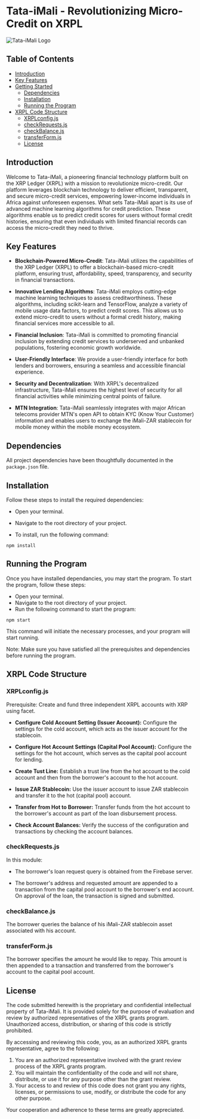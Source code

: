 # Tata-iMali - Revolutionizing Micro-Credit on XRPL

![Tata-iMali Logo](./src/Branding/Tata-iMali-logo-colour-transparent.png)

## Table of Contents

- [Introduction](#introduction)
- [Key Features](#key-features)
- [Getting Started](#getting-started)
  - [Dependencies](#dependencies)
  - [Installation](#installation)
  - [Running the Program](#running-the-program)
- [XRPL Code Structure](#xrpl-code-structure)
  - [XRPLconfig.js](#xrpl-configuration-xrpl-configjs)
  - [checkRequests.js](#checkrequestsjs)
  - [checkBalance.js](#checkbalancejs)
  - [transferForm.js](#transferformjs)
  - [License](#License)

## Introduction

Welcome to Tata-iMali, a pioneering financial technology platform built on the XRP Ledger (XRPL) with a mission to revolutionize micro-credit. Our platform leverages blockchain technology to deliver efficient, transparent, and secure micro-credit services, empowering lower-income individuals in Africa against unforeseen expenses. What sets Tata-iMali apart is its use of advanced machine learning algorithms for credit prediction. These algorithms enable us to predict credit scores for users without formal credit histories, ensuring that even individuals with limited financial records can access the micro-credit they need to thrive.

## Key Features

- **Blockchain-Powered Micro-Credit**: Tata-iMali utilizes the capabilities of the XRP Ledger (XRPL) to offer a blockchain-based micro-credit platform, ensuring trust, affordability, speed, transparency, and security in financial transactions.

- **Innovative Lending Algorithms**: Tata-iMali employs cutting-edge machine learning techniques to assess creditworthiness. These algorithms, including scikit-learn and TensorFlow, analyze a variety of mobile usage data factors, to predict credit scores. This allows us to extend micro-credit to users without a formal credit history, making financial services more accessible to all.

- **Financial Inclusion**: Tata-iMali is committed to promoting financial inclusion by extending credit services to underserved and unbanked populations, fostering economic growth worldwide.

- **User-Friendly Interface**: We provide a user-friendly interface for both lenders and borrowers, ensuring a seamless and accessible financial experience.

- **Security and Decentralization**: With XRPL's decentralized infrastructure, Tata-iMali ensures the highest level of security for all financial activities while minimizing central points of failure.

- **MTN Integration**: Tata-iMali seamlessly integrates with major African telecoms provider MTN's open API to obtain KYC (Know Your Customer) information and enables users to exchange the iMali-ZAR stablecoin for mobile money within the mobile money ecosystem.

## Dependencies

All project dependencies have been thoughtfully documented in the `package.json` file.

## Installation

Follow these steps to install the required dependencies:

- Open your terminal.

- Navigate to the root directory of your project.

- To install, run the following command:

```shell
npm install
```

## Running the Program

Once you have installed dependancies, you may start the program. To start the program, follow these steps:

- Open your terminal.
- Navigate to the root directory of your project.
- Run the following command to start the program:

```shell
npm start
```

This command will initiate the necessary processes, and your program will start running.

Note: Make sure you have satisfied all the prerequisites and dependencies before running the program.

## XRPL Code Structure

### XRPLconfig.js

Prerequisite: Create and fund three independent XRPL accounts with XRP using facet.

- **Configure Cold Account Setting (Issuer Account):** Configure the settings for the cold account, which acts as the issuer account for the stablecoin.

- **Configure Hot Account Settings (Capital Pool Account):** Configure the settings for the hot account, which serves as the capital pool account for lending.

- **Create Tust Line:** Establish a trust line from the hot account to the cold account and then from the borrower's account to the hot account.

- **Issue ZAR Stablecoin:** Use the issuer account to issue ZAR stablecoin and transfer it to the hot (capital pool) account.

- **Transfer from Hot to Borrower:** Transfer funds from the hot account to the borrower's account as part of the loan disbursement process.

- **Check Account Balances:** Verify the success of the configuration and transactions by checking the account balances.

### checkRequests.js

In this module:

- The borrower's loan request query is obtained from the Firebase server.

- The borrower's address and requested amount are appended to a transaction from the capital pool account to the borrower's end account. On approval of the loan, the transaction is signed and submitted.

### checkBalance.js

The borrower queries the balance of his iMali-ZAR stablecoin asset associated with his account.

### transferForm.js

The borrower specifies the amount he would like to repay. This amount is then appended to a transaction and transferred from the borrower's account to the capital pool account.

## License

The code submitted herewith is the proprietary and confidential intellectual property of Tata-iMali. It is provided solely for the purpose of evaluation and review by authorized representatives of the XRPL grants program. Unauthorized access, distribution, or sharing of this code is strictly prohibited.

By accessing and reviewing this code, you, as an authorized XRPL grants representative, agree to the following:

1. You are an authorized representative involved with the grant review process of the XRPL grants program.
2. You will maintain the confidentiality of the code and will not share, distribute, or use it for any purpose other than the grant review.
3. Your access to and review of this code does not grant you any rights, licenses, or permissions to use, modify, or distribute the code for any other purpose.

Your cooperation and adherence to these terms are greatly appreciated.
